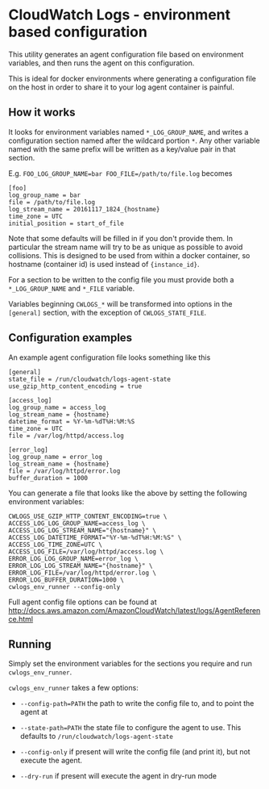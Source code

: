 # CloudWatch Logs - environment based configuration

This utility generates an agent configuration file based on environment
variables, and then runs the agent on this configuration.

This is ideal for docker environments where generating a configuration file
on the host in order to share it to your log agent container is painful.


## How it works

It looks for environment variables named `*_LOG_GROUP_NAME`, and writes a
configuration section named after the wildcard portion `*`. Any other
variable named with the same prefix will be written as a key/value pair in
that section.

E.g. `FOO_LOG_GROUP_NAME=bar FOO_FILE=/path/to/file.log` becomes

```
[foo]
log_group_name = bar
file = /path/to/file.log
log_stream_name = 20161117_1824_{hostname}
time_zone = UTC
initial_position = start_of_file
```

Note that some defaults will be filled in if you don't provide them. In
particular the stream name will try to be as unique as possible to avoid
collisions. This is designed to be used from within a docker container, so
hostname (container id) is used instead of `{instance_id}`.

For a section to be written to the config file you must provide both a
`*_LOG_GROUP_NAME` and `*_FILE` variable.

Variables beginning `CWLOGS_*` will be transformed into options in the
`[general]` section, with the exception of `CWLOGS_STATE_FILE`.


## Configuration examples

An example agent configuration file looks something like this

```
[general]
state_file = /run/cloudwatch/logs-agent-state
use_gzip_http_content_encoding = true

[access_log]
log_group_name = access_log
log_stream_name = {hostname}
datetime_format = %Y-%m-%dT%H:%M:%S
time_zone = UTC
file = /var/log/httpd/access.log

[error_log]
log_group_name = error_log
log_stream_name = {hostname}
file = /var/log/httpd/error.log
buffer_duration = 1000
```

You can generate a file that looks like the above by setting the following
environment variables:

```
CWLOGS_USE_GZIP_HTTP_CONTENT_ENCODING=true \
ACCESS_LOG_LOG_GROUP_NAME=access_log \
ACCESS_LOG_LOG_STREAM_NAME="{hostname}" \
ACCESS_LOG_DATETIME_FORMAT="%Y-%m-%dT%H:%M:%S" \
ACCESS_LOG_TIME_ZONE=UTC \
ACCESS_LOG_FILE=/var/log/httpd/access.log \
ERROR_LOG_LOG_GROUP_NAME=error_log \
ERROR_LOG_LOG_STREAM_NAME="{hostname}" \
ERROR_LOG_FILE=/var/log/httpd/error.log \
ERROR_LOG_BUFFER_DURATION=1000 \
cwlogs_env_runner --config-only
```

Full agent config file options can be found at
http://docs.aws.amazon.com/AmazonCloudWatch/latest/logs/AgentReference.html


## Running

Simply set the environment variables for the sections you require and run
`cwlogs_env_runner`.

`cwlogs_env_runner` takes a few options:

* `--config-path=PATH` the path to write the config file to, and to point the agent
  at

* `--state-path=PATH` the state file to configure the agent to use. This defaults
  to `/run/cloudwatch/logs-agent-state`

* `--config-only` if present will write the config file (and print it), but
  not execute the agent.

* `--dry-run` if present will execute the agent in dry-run mode

